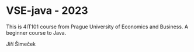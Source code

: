 # VSE-java - 2023

This is 4IT101 course from Prague University of Economics and Business. A beginner course to Java.

Jiří Šimeček
